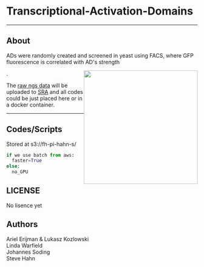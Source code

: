 Transcriptional-Activation-Domains
==================================

---
About
-----
<p>ADs were randomly created and screened in yeast using FACS, where GFP fluorescence is correlated with AD's strength</p> 
<p><img style="float: right;" src ="https://github.com/aerijman/Transcriptional-Activation-Domains/blob/master/FACS_example.jpg" width="300" height="300" /></p>. 
<p></p>

The [raw ngs data](https://github.com/aerijman/Transcriptional-Activation-Domains) will be uploaded to [SRA](https://www.ncbi.nlm.nih.gov/sra/) and all codes could be just placed here or in a docker container.

----
Codes/Scripts
--------------------
Stored at s3://fh-pi-hahn-s/

```python
if we use batch from aws:
  faster=True
else:
  no_GPU
```
LICENSE
-------------
No lisence yet


Authors
---------------
Ariel Erijman & Lukasz Kozlowski<br>
Linda Warfield<br>
Johannes Soding<br>
Steve Hahn

